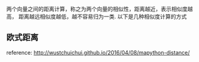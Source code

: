 两个向量之间的距离计算，称之为两个向量的相似性，距离越近，表示相似度越高，
距离越远相似度越低，越不容易归为一类. 以下是几种相似度计算的方式
## 欧式距离








reference:
http://wustchuichui.github.io/2016/04/08/mapython-distance/